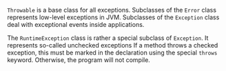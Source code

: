 `Throwable` is a base class for all exceptions.
Subclasses of the `Error` class represents low-level exceptions in JVM.
Subclasses of the `Exception` class deal with exceptional events inside applications.

The `RuntimeException` class is rather a special subclass of `Exception`. It represents so-called unchecked exceptions
If a method throws a checked exception, this must be marked in the declaration using the special `throws` keyword.
Otherwise, the program will not compile.